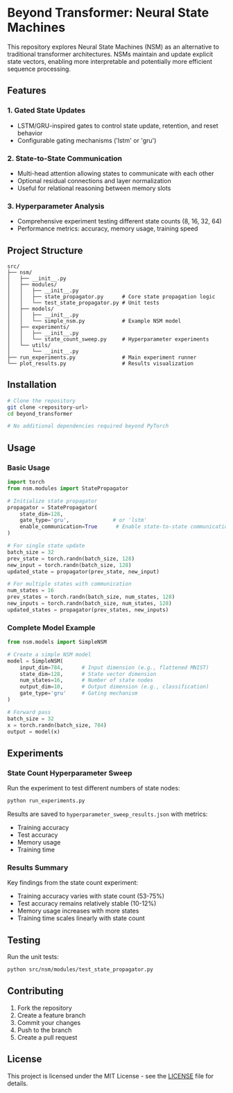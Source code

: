 # Beyond Transformer: Neural State Machines

This repository explores Neural State Machines (NSM) as an alternative to traditional transformer architectures. NSMs maintain and update explicit state vectors, enabling more interpretable and potentially more efficient sequence processing.

## Features

### 1. Gated State Updates
- LSTM/GRU-inspired gates to control state update, retention, and reset behavior
- Configurable gating mechanisms ('lstm' or 'gru')

### 2. State-to-State Communication
- Multi-head attention allowing states to communicate with each other
- Optional residual connections and layer normalization
- Useful for relational reasoning between memory slots

### 3. Hyperparameter Analysis
- Comprehensive experiment testing different state counts (8, 16, 32, 64)
- Performance metrics: accuracy, memory usage, training speed

## Project Structure

```
src/
├── nsm/
│   ├── __init__.py
│   ├── modules/
│   │   ├── __init__.py
│   │   ├── state_propagator.py      # Core state propagation logic
│   │   └── test_state_propagator.py # Unit tests
│   ├── models/
│   │   ├── __init__.py
│   │   └── simple_nsm.py            # Example NSM model
│   ├── experiments/
│   │   ├── __init__.py
│   │   └── state_count_sweep.py     # Hyperparameter experiments
│   └── utils/
│       └── __init__.py
├── run_experiments.py               # Main experiment runner
└── plot_results.py                  # Results visualization
```

## Installation

```bash
# Clone the repository
git clone <repository-url>
cd beyond_transformer

# No additional dependencies required beyond PyTorch
```

## Usage

### Basic Usage

```python
import torch
from nsm.modules import StatePropagator

# Initialize state propagator
propagator = StatePropagator(
    state_dim=128,
    gate_type='gru',              # or 'lstm'
    enable_communication=True      # Enable state-to-state communication
)

# For single state update
batch_size = 32
prev_state = torch.randn(batch_size, 128)
new_input = torch.randn(batch_size, 128)
updated_state = propagator(prev_state, new_input)

# For multiple states with communication
num_states = 16
prev_states = torch.randn(batch_size, num_states, 128)
new_inputs = torch.randn(batch_size, num_states, 128)
updated_states = propagator(prev_states, new_inputs)
```

### Complete Model Example

```python
from nsm.models import SimpleNSM

# Create a simple NSM model
model = SimpleNSM(
    input_dim=784,      # Input dimension (e.g., flattened MNIST)
    state_dim=128,      # State vector dimension
    num_states=16,      # Number of state nodes
    output_dim=10,      # Output dimension (e.g., classification)
    gate_type='gru'     # Gating mechanism
)

# Forward pass
batch_size = 32
x = torch.randn(batch_size, 784)
output = model(x)
```

## Experiments

### State Count Hyperparameter Sweep

Run the experiment to test different numbers of state nodes:

```bash
python run_experiments.py
```

Results are saved to `hyperparameter_sweep_results.json` with metrics:
- Training accuracy
- Test accuracy
- Memory usage
- Training time

### Results Summary

Key findings from the state count experiment:
- Training accuracy varies with state count (53-75%)
- Test accuracy remains relatively stable (10-12%)
- Memory usage increases with more states
- Training time scales linearly with state count

## Testing

Run the unit tests:

```bash
python src/nsm/modules/test_state_propagator.py
```

## Contributing

1. Fork the repository
2. Create a feature branch
3. Commit your changes
4. Push to the branch
5. Create a pull request

## License

This project is licensed under the MIT License - see the [LICENSE](LICENSE) file for details.